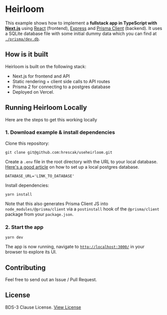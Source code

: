 # Heirloom


This example shows how to implement a **fullstack app in TypeScript with [Next.js](https://nextjs.org/)** using [React](https://reactjs.org/) (frontend), [Express](https://expressjs.com/) and [Prisma Client](https://github.com/prisma/prisma2/blob/master/docs/prisma-client-js/api.md) (backend). It uses a SQLite database file with some initial dummy data which you can find at [`./prisma/dev.db`](./prisma/dev.db).

## How is it built

Heirloom is built on the following stack:

- Next.js for frontend and API
- Static rendering  + client side calls to API routes
- Prisma 2 for connecting to a postgres database
- Deployed on Vercel.

## Running Heirloom Locally 

Here are the steps to get this working locally

### 1. Download example & install dependencies

Clone this repository:

```
git clone git@github.com:hrescak/useheirloom.git
```


Create a `.env` file in the root directory with the URL to your local database. [Here's a good article](https://www.prisma.io/docs/guides/database-workflows/setting-up-a-database/postgresql) on how to set up a local postgres database.

```
DATABASE_URL='LINK_TO_DATABASE'
```


Install dependencies:

```
yarn install
```

Note that this also generates Prisma Client JS into `node_modules/@prisma/client` via a `postinstall` hook of the `@prisma/client` package from your `package.json`.

### 2. Start the app

```
yarn dev
```

The app is now running, navigate to [`http://localhost:3000/`](http://localhost:3000/) in your browser to explore its UI.

## Contributing

Feel free to send out an Issue / Pull Request.

## License

BDS-3 Clause License. [View License](https://github.com/hrescak/useheirloom/blob/master/LICENSE)